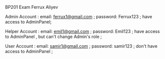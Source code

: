 BP201 Exam Ferrux Aliyev

Admin Account : email: ferrux1@gmail.com ; password: Ferrux123 ; have access to AdminPanel;

Helper Account : email: emil1@gmail.com ; password: Emil123 ; have access to AdminPanel , but can't change Admin's role ;

User Account : email: samir1@gmail.com ; password: samir123 ; don't have access to AdminPanel ;